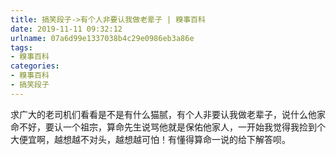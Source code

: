 ```yaml
---
title: 搞笑段子->有个人非要认我做老辈子 | 糗事百科
date: 2019-11-11 09:32:12
urlname: 07a6d99e1337038b4c29e0986eb3a86e
tags: 
- 糗事百科
categories:
- 糗事百科
- 搞笑段子
---
```

求广大的老司机们看看是不是有什么猫腻，有个人非要认我做老辈子，说什么他家命不好，要认一个祖宗，算命先生说骂他就是保佑他家人，一开始我觉得我捡到个大便宜啊，越想越不对头，越想越可怕！有懂得算命一说的给下解答呗。


